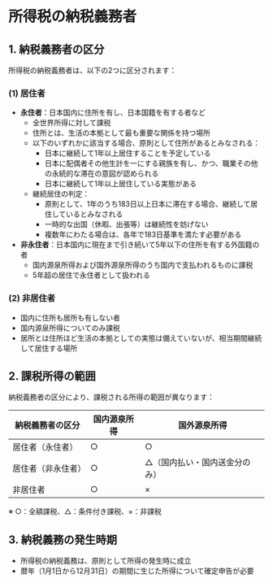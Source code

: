 # 所得税の納税義務者

## 1. 納税義務者の区分

所得税の納税義務者は、以下の2つに区分されます：

### (1) 居住者
- **永住者**：日本国内に住所を有し、日本国籍を有する者など
  - 全世界所得に対して課税
  - 住所とは、生活の本拠として最も重要な関係を持つ場所
  - 以下のいずれかに該当する場合、原則として住所があるとみなされる：
    - 日本に継続して1年以上居住することを予定している
    - 日本に配偶者その他生計を一にする親族を有し、かつ、職業その他の永続的な滞在の意図が認められる
    - 日本に継続して1年以上居住している実態がある
  - 継続居住の判定：
    - 原則として、1年のうち183日以上日本に滞在する場合、継続して居住しているとみなされる
    - 一時的な出国（休暇、出張等）は継続性を妨げない
    - 複数年にわたる場合は、各年で183日基準を満たす必要がある
- **非永住者**：日本国内に現在まで引き続いて5年以下の住所を有する外国籍の者
  - 国内源泉所得および国外源泉所得のうち国内で支払われるものに課税
  - 5年超の居住で永住者として扱われる

### (2) 非居住者
- 国内に住所も居所も有しない者
- 国内源泉所得についてのみ課税
- 居所とは住所ほど生活の本拠としての実態は備えていないが、相当期間継続して居住する場所

## 2. 課税所得の範囲

納税義務者の区分により、課税される所得の範囲が異なります：

| 納税義務者の区分 | 国内源泉所得 | 国外源泉所得 |
|------------|------------|------------|
| 居住者（永住者） | ○ | ○ |
| 居住者（非永住者） | ○ | △（国内払い・国内送金分のみ） |
| 非居住者 | ○ | × |

※ ○：全額課税、△：条件付き課税、×：非課税

## 3. 納税義務の発生時期

- 所得税の納税義務は、原則として所得の発生時に成立
- 暦年（1月1日から12月31日）の期間に生じた所得について確定申告が必要
